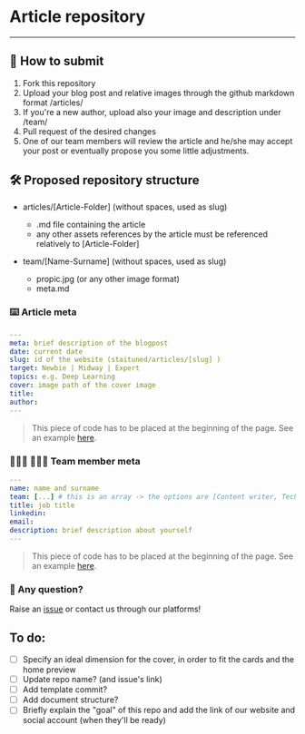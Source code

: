 # Article repository 
---

## 📩 How to submit
1. Fork this repository
2. Upload your blog post and relative images through the github markdown format /articles/
3. If you're a new author, upload also your image and description under /team/
4. Pull request of the desired changes
5. One of our team members will review the article and he/she may accept your post or eventually propose you some little adjustments. 

## 🛠 Proposed repository structure
- articles/[Article-Folder] (without spaces, used as slug)
  - .md file containing the article
  - any other assets references by the article must be referenced relatively to [Article-Folder]

- team/[Name-Surname] (without spaces, used as slug)
  - propic.jpg (or any other image format)
  - meta.md

### ⌨️ Article meta
```YAML
---
meta: brief description of the blogpost 
date: current date 
slug: id of the website (staituned/articles/[slug] )
target: Newbie | Midway | Expert 
topics: e.g. Deep Learning 
cover: image path of the cover image 
title:  
author:  
---
```
> This piece of code has to be placed at the beginning of the page.
> See an example [here](https://github.com/stAItuned/articles/tree/main/articles/machine-learning-intro).

### 🙋🏼‍♀️ 🙆🏽‍♂️ Team member meta
```YAML
---
name: name and surname
team: [...] # this is an array -> the options are [Content writer, Tech, Marketing]
title: job title  
linkedin: 
email: 
description: brief description about yourself
---
```

> This piece of code has to be placed at the beginning of the page.
> See an example [here](https://github.com/stAItuned/articles/blob/main/team/Francesco-Di-Salvo/meta.md).

### 🤔 Any question? 
Raise an [issue](https://github.com/stAItuned/articles/issues) or contact us through our platforms! 


## To do:
- [ ] Specify an ideal dimension for the cover, in order to fit the cards and the home preview 
- [ ] Update repo name? (and issue's link)
- [ ] Add template commit? 
- [ ] Add document structure? 
- [ ] Briefly explain the "goal" of this repo and add the link of our website and social account (when they'll be ready)
